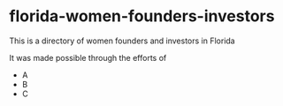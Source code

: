 #  florida-women-founders-investors

This is a directory of women founders and investors in Florida

It was made possible through the efforts of
- A
- B
- C